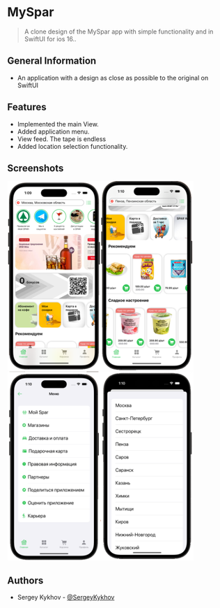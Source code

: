 # MySpar 
> A clone design of the MySpar app with simple functionality and in SwiftUI for ios 16..
## General Information
- An application with a design as close as possible to the original on SwiftUI

## Features
- Implemented the main View.
- Added application menu.
- View feed. The tape is endless
- Added location selection functionality.

## Screenshots

<img src="https://github.com/SergeyKykhov/MySpar/blob/main/Screenshots/1.png" width="214" height="433"><img src="https://github.com/SergeyKykhov/MySpar/blob/main/Screenshots/2.png" width="214" height="433"><img src="https://github.com/SergeyKykhov/MySpar/blob/main/Screenshots/3.png" width="214" height="433"><img src="https://github.com/SergeyKykhov/MySpar/blob/main/Screenshots/4.png" width="214" height="433">

## Authors
- Sergey Kykhov - [@SergeyKykhov](https://github.com/SergeyKykhov) 

